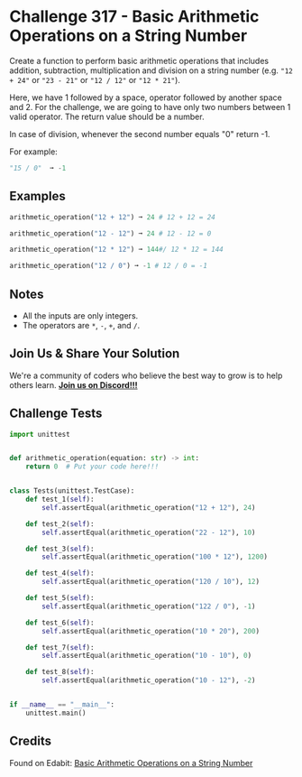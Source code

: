 # Challenge 317 - Basic Arithmetic Operations on a String Number

Create a function to perform basic arithmetic operations that includes addition, subtraction, multiplication and division on a string number (e.g. `"12 + 24"` or `"23 - 21"` or `"12 / 12"` or `"12 * 21"`).

Here, we have 1 followed by a space, operator followed by another space and 2. For the challenge, we are going to have only two numbers between 1 valid operator. The return value should be a number.

In case of division, whenever the second number equals "0" return -1.

For example:
```python
"15 / 0"  ➞ -1
```
## Examples
```python
arithmetic_operation("12 + 12") ➞ 24 # 12 + 12 = 24

arithmetic_operation("12 - 12") ➞ 24 # 12 - 12 = 0

arithmetic_operation("12 * 12") ➞ 144#/ 12 * 12 = 144

arithmetic_operation("12 / 0") ➞ -1 # 12 / 0 = -1
```
## Notes

- All the inputs are only integers.
- The operators are `*`, `-`, `+`, and `/`.

## Join Us & Share Your Solution

We're a community of coders who believe the best way to grow is to help others learn. **[Join us on Discord!!!](https://discord.gg/sfHykntuGy)**

## Challenge Tests
```python
import unittest


def arithmetic_operation(equation: str) -> int:
    return 0  # Put your code here!!!


class Tests(unittest.TestCase):
    def test_1(self):
        self.assertEqual(arithmetic_operation("12 + 12"), 24)

    def test_2(self):
        self.assertEqual(arithmetic_operation("22 - 12"), 10)

    def test_3(self):
        self.assertEqual(arithmetic_operation("100 * 12"), 1200)

    def test_4(self):
        self.assertEqual(arithmetic_operation("120 / 10"), 12)

    def test_5(self):
        self.assertEqual(arithmetic_operation("122 / 0"), -1)

    def test_6(self):
        self.assertEqual(arithmetic_operation("10 * 20"), 200)

    def test_7(self):
        self.assertEqual(arithmetic_operation("10 - 10"), 0)

    def test_8(self):
        self.assertEqual(arithmetic_operation("10 - 12"), -2)


if __name__ == "__main__":
    unittest.main()
```
## Credits

Found on Edabit: [Basic Arithmetic Operations on a String Number](https://edabit.com/challenge/peezjw73G8BBGfHdW)
